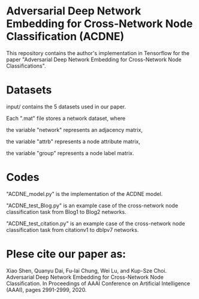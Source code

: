 
Adversarial Deep Network Embedding for Cross-Network Node Classification (ACDNE)
====
This repository contains the author's implementation in Tensorflow for the paper "Adversarial Deep Network Embedding for Cross-Network Node Classifications".


Datasets
===
input/ contains the 5 datasets used in our paper.

Each ".mat" file stores a network dataset, where

the variable "network" represents an adjacency matrix, 

the variable "attrb" represents a node attribute matrix,

the variable "group" represents a node label matrix. 

Codes
===
"ACDNE_model.py" is the implementation of the ACDNE model.

"ACDNE_test_Blog.py" is an example case of the cross-network node classification task from Blog1 to Blog2 networks.

"ACDNE_test_citation.py" is an example case of the cross-network node classification task from citationv1 to dblpv7 networks.

Plese cite our paper as:
===
Xiao Shen, Quanyu Dai, Fu-lai Chung, Wei Lu, and Kup-Sze Choi. Adversarial Deep Network Embedding for Cross-Network Node Classification. In Proceedings of AAAI Conference on Artificial Intelligence (AAAI), pages 2991-2999, 2020.
